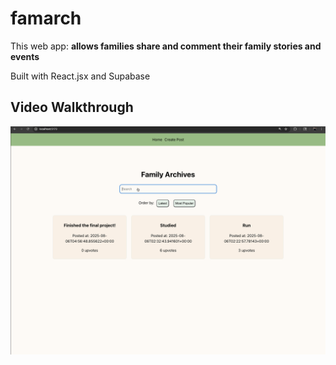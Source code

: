 # famarch

This web app: **allows families share and comment their family stories and events**

Built with React.jsx and Supabase

## Video Walkthrough


<img src='walkthrough.gif' title='Video Walkthrough' width='' alt='Video Walkthrough' />


